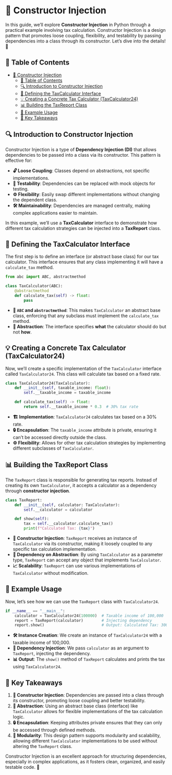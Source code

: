 # 🌟 Constructor Injection

In this guide, we’ll explore **Constructor Injection** in Python through a practical example involving tax calculation. Constructor Injection is a design pattern that promotes loose coupling, flexibility, and testability by passing dependencies into a class through its constructor. Let’s dive into the details! 🚀


## 📖 Table of Contents

- [🌟 Constructor Injection](#-constructor-injection)
  - [📖 Table of Contents](#-table-of-contents)
  - [🔍 Introduction to Constructor Injection](#-introduction-to-constructor-injection)
  - [📝 Defining the TaxCalculator Interface](#-defining-the-taxcalculator-interface)
  - [💡 Creating a Concrete Tax Calculator (TaxCalculator24)](#-creating-a-concrete-tax-calculator-taxcalculator24)
  - [📊 Building the TaxReport Class](#-building-the-taxreport-class)
  - [🚀 Example Usage](#-example-usage)
  - [🎯 Key Takeaways](#-key-takeaways)


## 🔍 Introduction to Constructor Injection

Constructor Injection is a type of **Dependency Injection (DI)** that allows dependencies to be passed into a class via its constructor. This pattern is effective for:

- **🔓 Loose Coupling**: Classes depend on abstractions, not specific implementations.
- **🧪 Testability**: Dependencies can be replaced with mock objects for testing.
- **⚙️ Flexibility**: Easily swap different implementations without changing the dependent class.
- **🛠️ Maintainability**: Dependencies are managed centrally, making complex applications easier to maintain.

In this example, we’ll use a **TaxCalculator** interface to demonstrate how different tax calculation strategies can be injected into a **TaxReport** class.


## 📝 Defining the TaxCalculator Interface

The first step is to define an interface (or abstract base class) for our tax calculator. This interface ensures that any class implementing it will have a `calculate_tax` method.

```python
from abc import ABC, abstractmethod

class TaxCalculator(ABC):
    @abstractmethod
    def calculate_tax(self) -> float:
        pass
```

- **📜 `ABC` and `abstractmethod`**: This makes `TaxCalculator` an abstract base class, enforcing that any subclass must implement the `calculate_tax` method.
- **🧩 Abstraction**: The interface specifies **what** the calculator should do but not **how**.


## 💡 Creating a Concrete Tax Calculator (TaxCalculator24)

Now, we’ll create a specific implementation of the `TaxCalculator` interface called `TaxCalculator24`. This class will calculate tax based on a fixed rate.

```python
class TaxCalculator24(TaxCalculator):
    def __init__(self, taxable_income: float):
        self.__taxable_income = taxable_income

    def calculate_tax(self) -> float:
        return self.__taxable_income * 0.3  # 30% tax rate
```

- **🏗️ Implementation**: `TaxCalculator24` calculates tax based on a 30% rate.
- **🔒 Encapsulation**: The `taxable_income` attribute is private, ensuring it can’t be accessed directly outside the class.
- **⚙️ Flexibility**: Allows for other tax calculation strategies by implementing different subclasses of `TaxCalculator`.


## 📊 Building the TaxReport Class

The `TaxReport` class is responsible for generating tax reports. Instead of creating its own `TaxCalculator`, it accepts a calculator as a dependency through **constructor injection**.

```python
class TaxReport:
    def __init__(self, calculator: TaxCalculator):
        self.__calculator = calculator

    def show(self):
        tax = self.__calculator.calculate_tax()
        print(f"Calculated Tax: {tax}")
```

- **💼 Constructor Injection**: `TaxReport` receives an instance of `TaxCalculator` via its constructor, making it loosely coupled to any specific tax calculation implementation.
- **🔗 Dependency on Abstraction**: By using `TaxCalculator` as a parameter type, `TaxReport` can accept any object that implements `TaxCalculator`.
- **📈 Scalability**: `TaxReport` can use various implementations of `TaxCalculator` without modification.


## 🚀 Example Usage

Now, let’s see how we can use the `TaxReport` class with `TaxCalculator24`.

```python
if __name__ == "__main__":
    calculator = TaxCalculator24(100000)  # Taxable income of 100,000
    report = TaxReport(calculator)        # Injecting dependency
    report.show()                         # Output: Calculated Tax: 30000.0
```

- **🛠️ Instance Creation**: We create an instance of `TaxCalculator24` with a taxable income of 100,000.
- **🔗 Dependency Injection**: We pass `calculator` as an argument to `TaxReport`, injecting the dependency.
- **📊 Output**: The `show()` method of `TaxReport` calculates and prints the tax using `TaxCalculator24`.


## 🎯 Key Takeaways

1. **🔌 Constructor Injection**: Dependencies are passed into a class through its constructor, promoting loose coupling and better testability.
2. **🧩 Abstraction**: Using an abstract base class (interface) like `TaxCalculator` allows for flexible implementations of the tax calculation logic.
3. **🔒 Encapsulation**: Keeping attributes private ensures that they can only be accessed through defined methods.
4. **🔄 Modularity**: This design pattern supports modularity and scalability, allowing different `TaxCalculator` implementations to be used without altering the `TaxReport` class.

Constructor Injection is an excellent approach for structuring dependencies, especially in complex applications, as it fosters clean, organized, and easily testable code. 🎉